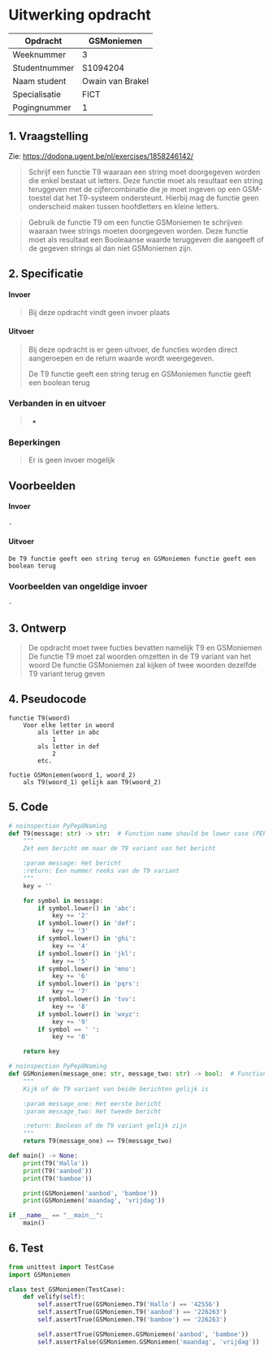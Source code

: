 # Uitwerking opdracht
| Opdracht      | GSMoniemen       |
|---------------|------------------|
| Weeknummer    | 3                |
| Studentnummer | S1094204         |
| Naam student  | Owain van Brakel |
| Specialisatie | FICT             |
| Pogingnummer  | 1                |

## 1. Vraagstelling
Zie: https://dodona.ugent.be/nl/exercises/1858246142/

> Schrijf een functie T9 waaraan een string moet doorgegeven worden die enkel bestaat uit letters. Deze functie moet als resultaat een string teruggeven met de cijfercombinatie die je moet ingeven op een GSM-toestel dat het T9-systeem ondersteunt. Hierbij mag de functie geen onderscheid maken tussen hoofdletters en kleine letters.

> Gebruik de functie T9 om een functie GSMoniemen te schrijven waaraan twee strings moeten doorgegeven worden. Deze functie moet als resultaat een Booleaanse waarde teruggeven die aangeeft of de gegeven strings al dan niet GSMoniemen zijn.

## 2. Specificatie
#### Invoer
> Bij deze opdracht vindt geen invoer plaats

#### Uitvoer
> Bij deze opdracht is er geen uitvoer, de functies worden direct aangeroepen en de return waarde wordt weergegeven.
> 
> De T9 functie geeft een string terug en GSMoniemen functie geeft een boolean terug

### **Verbanden in en uitvoer**
> -

### **Beperkingen**
> Er is geen invoer mogelijk

## Voorbeelden
#### Invoer
```
-
```
#### Uitvoer
```
De T9 functie geeft een string terug en GSMoniemen functie geeft een boolean terug
```

### Voorbeelden van ongeldige invoer
```
-
```

## 3. Ontwerp
> De opdracht moet twee fucties bevatten namelijk T9 en GSMoniemen
> De functie T9 moet zal woorden omzetten in de T9 variant van het woord
> De functie GSMoniemen zal kijken of twee woorden dezelfde T9 variant terug geven

## 4. Pseudocode
```
functie T9(woord)
    Voor elke letter in woord
        als letter in abc
            1
        als letter in def
            2
        etc.

fuctie GSMoniemen(woord_1, woord_2)
    als T9(woord_1) gelijk aan T9(woord_2)
```

## 5. Code
```python
# noinspection PyPep8Naming
def T9(message: str) -> str:  # Function name should be lower case (PEP8 naming conventions)
    """
    Zet een bericht om naar de T9 variant van het bericht

    :param message: Het bericht
    :return: Een nummer reeks van de T9 variant
    """
    key = ''

    for symbol in message:
        if symbol.lower() in 'abc':
            key += '2'
        if symbol.lower() in 'def':
            key += '3'
        if symbol.lower() in 'ghi':
            key += '4'
        if symbol.lower() in 'jkl':
            key += '5'
        if symbol.lower() in 'mno':
            key += '6'
        if symbol.lower() in 'pqrs':
            key += '7'
        if symbol.lower() in 'tuv':
            key += '8'
        if symbol.lower() in 'wxyz':
            key += '9'
        if symbol == ' ':
            key += '0'

    return key

# noinspection PyPep8Naming
def GSMoniemen(message_one: str, message_two: str) -> bool:  # Function name should be lower case (PEP8 naming conventions)
    """
    Kijk of de T9 variant van beide berichten gelijk is

    :param message_one: Het eerste bericht
    :param message_two: Het tweede bericht

    :return: Boolean of de T9 variant gelijk zijn
    """
    return T9(message_one) == T9(message_two)

def main() -> None:
    print(T9('Hallo'))
    print(T9('aanbod'))
    print(T9('bamboe'))

    print(GSMoniemen('aanbod', 'bamboe'))
    print(GSMoniemen('maandag', 'vrijdag'))

if __name__ == "__main__":
    main()
```

## 6. Test
```python
from unittest import TestCase
import GSMoniemen

class test_GSMoniemen(TestCase):
    def velify(self):
        self.assertTrue(GSMoniemen.T9('Hallo') == '42556')
        self.assertTrue(GSMoniemen.T9('aanbod') == '226263')
        self.assertTrue(GSMoniemen.T9('bamboe') == '226263')

        self.assertTrue(GSMoniemen.GSMoniemen('aanbod', 'bamboe'))
        self.assertFalse(GSMoniemen.GSMoniemen('maandag', 'vrijdag'))
```